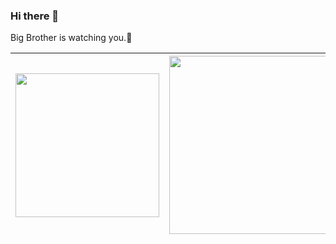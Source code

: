 ### Hi there 👋

Big Brother is watching you.🗿

| <a href="https://github.com/anuraghazra/github-readme-stats"><img align="center" height="230" src="https://github-readme-stats.vercel.app/api?username=realgeoffrey&show_icons=true&include_all_commits=true&hide_border=true&hide_rank=true"/></a> | <a href="https://github.com/anuraghazra/github-readme-stats"><img align="center" height="285" src="https://github-readme-stats.vercel.app/api/top-langs/?username=realgeoffrey&hide_border=true&hide=html" /></a> |
| ------ | ------ |
